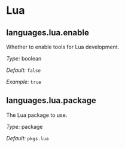   # Lua
  


## languages\.lua\.enable

Whether to enable tools for Lua development\.



*Type:*
boolean



*Default:*
` false `



*Example:*
` true `



## languages\.lua\.package



The Lua package to use\.



*Type:*
package



*Default:*
` pkgs.lua `
